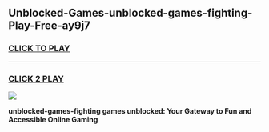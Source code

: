 
## Unblocked-Games-unblocked-games-fighting-Play-Free-ay9j7
<h3>
<a href="https://premium76.site?title=unblocked-games-fighting&ref=23A">CLICK TO PLAY</a></h3>
<hr>

<h3>
<a href="https://premium76.site?title=unblocked-games-fighting&ref=23A">CLICK 2 PLAY</a>
  
</h3>

<a href="https://premium76.site?title=unblocked-games-fighting&ref=23A"><img src="https://clearcache.store/games.png"></a>


**unblocked-games-fighting games unblocked: Your Gateway to Fun and Accessible Online Gaming**
